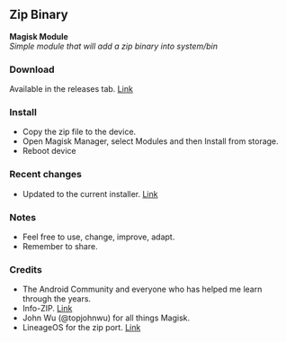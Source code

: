 ## Zip Binary

**Magisk Module**  
_Simple module that will add a zip binary into system/bin_

### Download
Available in the releases tab. [Link](https://github.com/ipdev99/mModule_zipbin/releases)

### Install
- Copy the zip file to the device.
- Open Magisk Manager, select Modules and then Install from storage.
- Reboot device

### Recent changes
- Updated to the current installer. [Link](https://github.com/topjohnwu/Magisk/commit/cf47214ee4912ed1538fbea3d09ba9dd9b5746b0)

### Notes
- Feel free to use, change, improve, adapt.  
 - Remember to share.  

### Credits
- The Android Community and everyone who has helped me learn through the years.
- Info-ZIP. [Link](http://infozip.sourceforge.net/Info-ZIP.html)
- John Wu (@topjohnwu) for all things Magisk.
- LineageOS for the zip port. [Link](https://github.com/LineageOS/android_external_zip/tree/lineage-16.0)
